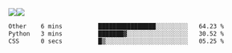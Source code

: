 <div style="display: flex; flex-direction: row;">
<img style="height: auto; width: auto;" class="img" src="https://raw.githubusercontent.com/blazepp/github-stats/master/generated/overview.svg#gh-dark-mode-only" />
<img style="height: auto; width: auto;" class="img" src="https://raw.githubusercontent.com/blazepp/github-stats/master/generated/languages.svg#gh-dark-mode-only" />
</div>

<div style="display: flex; flex-direction: row;">
<!--START_SECTION:waka-->

```txt
Other    6 mins          ████████████████░░░░░░░░░   64.23 %
Python   3 mins          ███████▓░░░░░░░░░░░░░░░░░   30.52 %
CSS      0 secs          █▒░░░░░░░░░░░░░░░░░░░░░░░   05.25 %
```

<!--END_SECTION:waka-->
</div>
